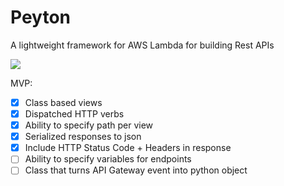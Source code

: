 # Peyton

A lightweight framework for AWS Lambda for building Rest APIs

![](https://media.giphy.com/media/PkFupNjqc4hpe/giphy.gif)

MVP:
- [x] Class based views
- [x] Dispatched HTTP verbs
- [x] Ability to specify path per view
- [x] Serialized responses to json
- [x] Include HTTP Status Code + Headers in response
- [ ] Ability to specify variables for endpoints
- [ ] Class that turns API Gateway event into python object
